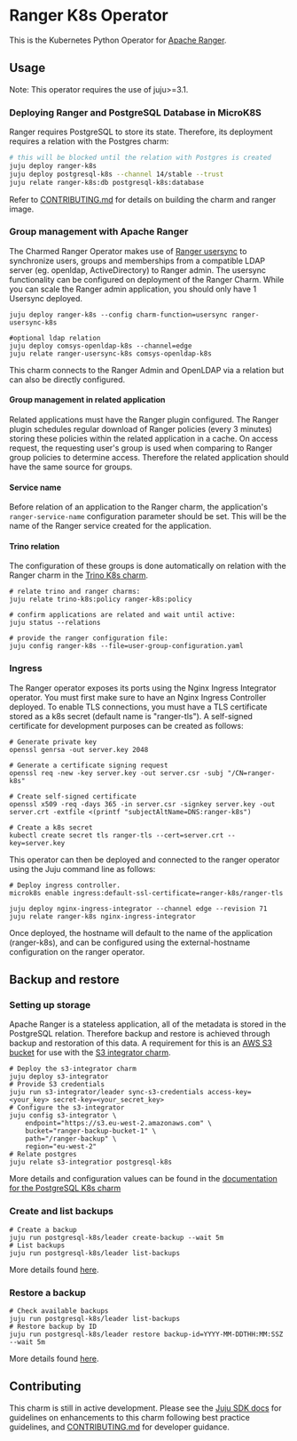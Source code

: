 <!--
Avoid using this README file for information that is maintained or published elsewhere, e.g.:

* metadata.yaml > published on Charmhub
* documentation > published on (or linked to from) Charmhub
* detailed contribution guide > documentation or CONTRIBUTING.md

Use links instead.
-->

# Ranger K8s Operator

This is the Kubernetes Python Operator for [Apache Ranger](https://github.com/apache/ranger).

## Usage

Note: This operator requires the use of juju>=3.1.

### Deploying Ranger and PostgreSQL Database in MicroK8S

Ranger requires PostgreSQL to store its state. 
Therefore, its deployment requires a relation with the Postgres charm:

```bash
# this will be blocked until the relation with Postgres is created 
juju deploy ranger-k8s
juju deploy postgresql-k8s --channel 14/stable --trust
juju relate ranger-k8s:db postgresql-k8s:database
```
Refer to [CONTRIBUTING.md](./CONTRIBUTING.md) for details on building the charm and ranger image. 

### Group management with Apache Ranger
The Charmed Ranger Operator makes use of [Ranger usersync](https://cwiki.apache.org/confluence/display/RANGER/Apache+Ranger+Usersync) to synchronize users, groups and memberships from a compatible LDAP server (eg. openldap, ActiveDirectory) to Ranger admin. The usersync functionality can be configured on deployment of the Ranger Charm. While you can scale the Ranger admin application, you should only have 1 Usersync deployed.

```
juju deploy ranger-k8s --config charm-function=usersync ranger-usersync-k8s

#optional ldap relation
juju deploy comsys-openldap-k8s --channel=edge
juju relate ranger-usersync-k8s comsys-openldap-k8s
```
This charm connects to the Ranger Admin and OpenLDAP via a relation but can also be directly configured.

#### Group management in related application
Related applications must have the Ranger plugin configured. The Ranger plugin schedules regular download of Ranger policies (every 3 minutes) storing these policies within the related application in a cache. On access request, the requesting user's group is used when comparing to Ranger group policies to determine access. Therefore the related application should have the same source for groups.

#### Service name
Before relation of an application to the Ranger charm, the application's `ranger-service-name` configuration parameter should be set. This will be the name of the Ranger service created for the application.

#### Trino relation
The configuration of these groups is done automatically on relation with the Ranger charm in the [Trino K8s charm](https://charmhub.io/trino-k8s).

```
# relate trino and ranger charms:
juju relate trino-k8s:policy ranger-k8s:policy

# confirm applications are related and wait until active:
juju status --relations

# provide the ranger configuration file:
juju config ranger-k8s --file=user-group-configuration.yaml
```

### Ingress
The Ranger operator exposes its ports using the Nginx Ingress Integrator operator. You must first make sure to have an Nginx Ingress Controller deployed. To enable TLS connections, you must have a TLS certificate stored as a k8s secret (default name is "ranger-tls"). A self-signed certificate for development purposes can be created as follows:

```
# Generate private key
openssl genrsa -out server.key 2048

# Generate a certificate signing request
openssl req -new -key server.key -out server.csr -subj "/CN=ranger-k8s"

# Create self-signed certificate
openssl x509 -req -days 365 -in server.csr -signkey server.key -out server.crt -extfile <(printf "subjectAltName=DNS:ranger-k8s")

# Create a k8s secret
kubectl create secret tls ranger-tls --cert=server.crt --key=server.key
```
This operator can then be deployed and connected to the ranger operator using the Juju command line as follows:

```
# Deploy ingress controller.
microk8s enable ingress:default-ssl-certificate=ranger-k8s/ranger-tls

juju deploy nginx-ingress-integrator --channel edge --revision 71
juju relate ranger-k8s nginx-ingress-integrator
```

Once deployed, the hostname will default to the name of the application (ranger-k8s), and can be configured using the external-hostname configuration on the ranger operator.

## Backup and restore
### Setting up storage
Apache Ranger is a stateless application, all of the metadata is stored in the PostgreSQL relation. Therefore backup and restore is achieved through backup and restoration of this data. A requirement for this is an [AWS S3 bucket](https://aws.amazon.com/s3/) for use with the [S3 integrator charm](https://charmhub.io/s3-integrator).

```
# Deploy the s3-integrator charm
juju deploy s3-integrator
# Provide S3 credentials
juju run s3-integrator/leader sync-s3-credentials access-key=<your_key> secret-key=<your_secret_key>
# Configure the s3-integrator
juju config s3-integrator \
    endpoint="https://s3.eu-west-2.amazonaws.com" \
    bucket="ranger-backup-bucket-1" \
    path="/ranger-backup" \
    region="eu-west-2"
# Relate postgres
juju relate s3-integratior postgresql-k8s
```

More details and configuration values can be found in the [documentation for the PostgreSQL K8s charm](https://charmhub.io/postgresql-k8s/docs/h-configure-s3-aws)

### Create and list backups
```
# Create a backup
juju run postgresql-k8s/leader create-backup --wait 5m
# List backups
juju run postgresql-k8s/leader list-backups
```
More details found [here](https://charmhub.io/postgresql-k8s/docs/h-create-and-list-backups).

### Restore a backup
```
# Check available backups
juju run postgresql-k8s/leader list-backups
# Restore backup by ID
juju run postgresql-k8s/leader restore backup-id=YYYY-MM-DDTHH:MM:SSZ --wait 5m
```
More details found [here](https://charmhub.io/postgresql-k8s/docs/h-restore-backup).

## Contributing

This charm is still in active development. Please see the
[Juju SDK docs](https://juju.is/docs/sdk) for guidelines on enhancements to this
charm following best practice guidelines, and
[CONTRIBUTING.md](./CONTRIBUTING.md) for developer guidance.